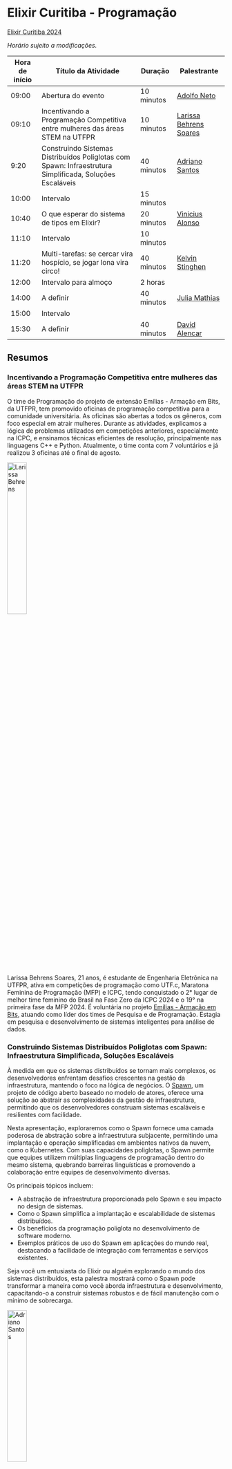 # Elixir Curitiba - Programação

[Elixir Curitiba 2024](https://elixircuritiba.github.io/)

_Horário sujeito a modificações._

| Hora de início  | Título da Atividade | Duração | Palestrante |  
| ------------- | ------------- | ------------- | ------------- |
| 09:00 | Abertura do evento | 10 minutos | [Adolfo Neto](https://adolfont.github.io/) |
| 09:10 | Incentivando a Programação Competitiva entre mulheres das áreas STEM na UTFPR | 10 minutos | [Larissa Behrens Soares](https://www.linkedin.com/in/larissa-behrens-soares) |
| 9:20 | Construindo Sistemas Distribuídos Poliglotas com Spawn: Infraestrutura Simplificada, Soluções Escaláveis |  40 minutos | [Adriano Santos](https://open.spotify.com/episode/6bXRBla7qIrqAuQGhDEXLR) |
| 10:00 | Intervalo | 15 minutos |  |
| 10:40 | O que esperar do sistema de tipos em Elixir? | 20 minutos |  [Vinicius Alonso](https://www.linkedin.com/in/davidalencar) |
| 11:10 | Intervalo | 10 minutos |  |
| 11:20 | Multi-tarefas: se cercar vira hospício, se jogar lona vira circo! | 40 minutos | [Kelvin Stinghen](https://github.com/kelvinst) |
| 12:00 | Intervalo para almoço | 2 horas | |
| 14:00 | A definir | 40 minutos | [Julia Mathias](https://open.spotify.com/episode/1UJbC2vF0CNR0b7MtUrXwE) |
| 15:00 | Intervalo |||
| 15:30 | A definir | 40 minutos | [David Alencar](https://www.linkedin.com/in/davidalencar) |





## Resumos

### Incentivando a Programação Competitiva entre mulheres das áreas STEM na UTFPR

O time de Programação do projeto de extensão Emílias - Armação em Bits, da UTFPR, tem promovido oficinas de programação competitiva para a comunidade universitária. As oficinas são abertas a todos os gêneros, com foco especial em atrair mulheres. Durante as atividades, explicamos a lógica de problemas utilizados em competições anteriores, especialmente na ICPC, e ensinamos técnicas eficientes de resolução, principalmente nas linguagens C++ e Python. Atualmente, o time conta com 7 voluntários e já realizou 3 oficinas até o final de agosto.


<img src="images/palestrantes/Larissa_Behrens.jpeg" alt="Larissa Behrens" style="width: 30%;">

Larissa Behrens Soares, 21 anos, é estudante de Engenharia Eletrônica na UTFPR, ativa em competições de programação como UTF.c, Maratona Feminina de Programação (MFP) e ICPC, tendo conquistado o 2° lugar de melhor time feminino do Brasil na Fase Zero da ICPC 2024 e o 19° na primeira fase da MFP 2024. É voluntária no projeto [Emílias - Armação em Bits](https://utfpr.curitiba.br/emilias/), atuando como líder dos times de Pesquisa e de Programação. Estagia em pesquisa e desenvolvimento de sistemas inteligentes para análise de dados.

### Construindo Sistemas Distribuídos Poliglotas com Spawn: Infraestrutura Simplificada, Soluções Escaláveis

À medida em que os sistemas distribuídos se tornam mais complexos, os desenvolvedores enfrentam desafios crescentes na gestão da infraestrutura, mantendo o foco na lógica de negócios. O [Spawn](https://github.com/eigr/spawn), um projeto de código aberto baseado no modelo de atores, oferece uma solução ao abstrair as complexidades da gestão de infraestrutura, permitindo que os desenvolvedores construam sistemas escaláveis e resilientes com facilidade.

Nesta apresentação, exploraremos como o Spawn fornece uma camada poderosa de abstração sobre a infraestrutura subjacente, permitindo uma implantação e operação simplificadas em ambientes nativos da nuvem, como o Kubernetes. Com suas capacidades poliglotas, o Spawn permite que equipes utilizem múltiplas linguagens de programação dentro do mesmo sistema, quebrando barreiras linguísticas e promovendo a colaboração entre equipes de desenvolvimento diversas.

Os principais tópicos incluem:

- A abstração de infraestrutura proporcionada pelo Spawn e seu impacto no design de sistemas.
- Como o Spawn simplifica a implantação e escalabilidade de sistemas distribuídos.
- Os benefícios da programação poliglota no desenvolvimento de software moderno.
- Exemplos práticos de uso do Spawn em aplicações do mundo real, destacando a facilidade de integração com ferramentas e serviços existentes.

Seja você um entusiasta do Elixir ou alguém explorando o mundo dos sistemas distribuídos, esta palestra mostrará como o Spawn pode transformar a maneira como você aborda infraestrutura e desenvolvimento, capacitando-o a construir sistemas robustos e de fácil manutenção com o mínimo de sobrecarga.

<img src="https://avatars.githubusercontent.com/u/342502?v=4" alt="Adriano Santos" style="width: 30%;">

Adriano Santos é desenvolvedor há 23 anos e, ao longo desse período, teve a oportunidade de contribuir para diversos projetos open-source. Ele participou ativamente de iniciativas como Apache Camel e Akka, além de ser um membro importante da comunidade Cloudstate, onde desenvolveu SDKs para várias linguagens. Adriano também contribui para o projeto Elixir gRPC, do qual recentemente se tornou um dos mantenedores.

Desde a publicação do paper *A Berkeley View on Serverless Computing* em 2019, ele vem se dedicando à pesquisa e ao desenvolvimento de projetos de stateful computing e stateful serverless na comunidade Eigr. É co-criador da comunidade Eigr e mantenedor do projeto Spawn, cujo objetivo é simplificar o desenvolvimento de sistemas distribuídos poliglotas. Suas contribuições para a comunidade vão além do código; ele procura sempre compartilhar conhecimento e colaborar em projetos que acredita que possam fazer a diferença.

Links:
- <https://twitter.com/sleipni_r>
- <https://github.com/sleipnir>
- <https://linkedin.com/in/adriano-santos-67367217>



### O que esperar do sistema de tipos em Elixir?

Nessa apresentação vamos entender o sistema de tipos que será adicionado à linguagem de programação Elixir. Entenderemos os motivos que levaram a essa mudança e analisaremos exemplos de código de como tipos em Elixir deverão funcionar no futuro.


<img src="images/palestrantes/Vinicius_Alonso.jpeg" alt="Vinicius Alonso" style="width: 30%;">

Vinicius é Mestrando em Computação Aplicada ([PPGCA UTFPR Curitiba](https://www.utfpr.edu.br/cursos/mestrado-e-doutorado/ppgca-ct)) e Graduado em Tecnologia em Sistemas para a Internet (UTFPR Guarapuava). Tem 10 anos de experiência trabalhando com desenvolvimento de software. Atualmente trabalha como engenheiro de software na empresa Sólides.

- <https://www.linkedin.com/in/viniciusbalonso/>
